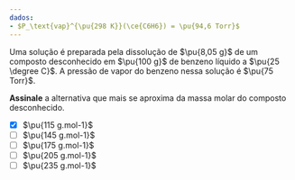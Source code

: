 ```yaml
---
dados:
- $P_\text{vap}^{\pu{298 K}}(\ce{C6H6}) = \pu{94,6 Torr}$
---
```


Uma solução é preparada pela dissolução de $\pu{8,05 g}$ de um composto desconhecido em $\pu{100 g}$ de benzeno líquido a $\pu{25 \degree C}$. A pressão de vapor do benzeno nessa solução é $\pu{75 Torr}$. 

**Assinale** a alternativa que mais se aproxima da massa molar do composto desconhecido.

- [x] $\pu{115 g.mol-1}$
- [ ] $\pu{145 g.mol-1}$
- [ ] $\pu{175 g.mol-1}$
- [ ] $\pu{205 g.mol-1}$
- [ ] $\pu{235 g.mol-1}$